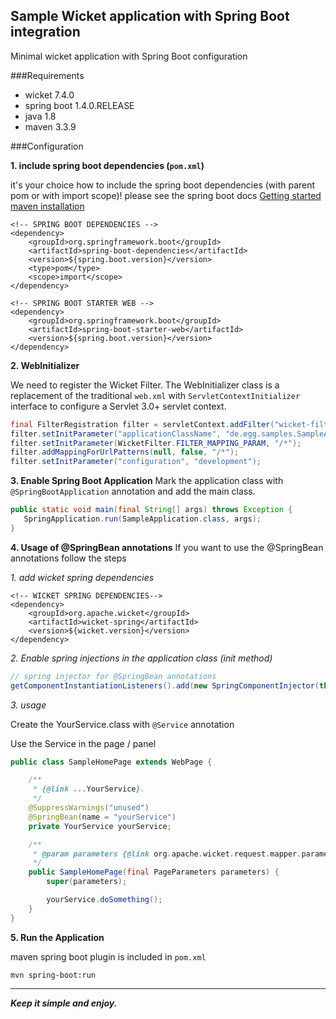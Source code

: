 ## Sample Wicket application with Spring Boot integration

Minimal wicket application with Spring Boot configuration 

###Requirements

* wicket 7.4.0
* spring boot 1.4.0.RELEASE
* java 1.8
* maven 3.3.9

###Configuration

**1. include spring boot dependencies (`pom.xml`)**

it's your choice how to include the spring boot dependencies (with parent pom or with import scope)!
please see the spring boot docs [Getting started maven installation](http://docs.spring.io/spring-boot/docs/current-SNAPSHOT/reference/htmlsingle/#getting-started-maven-installation)

```
<!-- SPRING BOOT DEPENDENCIES -->
<dependency>
    <groupId>org.springframework.boot</groupId>
    <artifactId>spring-boot-dependencies</artifactId>
    <version>${spring.boot.version}</version>
    <type>pom</type>
    <scope>import</scope>
</dependency>

<!-- SPRING BOOT STARTER WEB -->
<dependency>
    <groupId>org.springframework.boot</groupId>
    <artifactId>spring-boot-starter-web</artifactId>
    <version>${spring.boot.version}</version>
</dependency>
```

**2. WebInitializer**

We need to register the Wicket Filter.
The WebInitializer class is a replacement of the traditional `web.xml` with `ServletContextInitializer` interface to configure a Servlet 3.0+ servlet context.

```java
final FilterRegistration filter = servletContext.addFilter("wicket-filter", WicketFilter.class);
filter.setInitParameter("applicationClassName", "de.egg.samples.SampleApplication");
filter.setInitParameter(WicketFilter.FILTER_MAPPING_PARAM, "/*");
filter.addMappingForUrlPatterns(null, false, "/*");
filter.setInitParameter("configuration", "development");
```

**3. Enable Spring Boot Application**
Mark the application class with `@SpringBootApplication` annotation and add the main class.

```java
public static void main(final String[] args) throws Exception {
   SpringApplication.run(SampleApplication.class, args);
}
```    

**4. Usage of @SpringBean annotations**
If you want to use the @SpringBean annotations follow the steps

*1. add wicket spring dependencies*

```
<!-- WICKET SPRING DEPENDENCIES-->
<dependency>
    <groupId>org.apache.wicket</groupId>
    <artifactId>wicket-spring</artifactId>
    <version>${wicket.version}</version>
</dependency>
```        

*2. Enable spring injections in the application class (init method)*

```java
// spring injector for @SpringBean annotations
getComponentInstantiationListeners().add(new SpringComponentInjector(this));
```

*3. usage*

Create the YourService.class with `@Service` annotation

Use the Service in the page / panel
```java
public class SampleHomePage extends WebPage {

    /**
     * {@link ...YourService}.
     */
    @SuppressWarnings("unused")
    @SpringBean(name = "yourService")
    private YourService yourService;

    /**
     * @param parameters {@link org.apache.wicket.request.mapper.parameter.PageParameters}
     */
    public SampleHomePage(final PageParameters parameters) {
        super(parameters);

        yourService.doSomething();
    }
}
```



 
**5. Run the Application**

maven spring boot plugin is included in `pom.xml`

`mvn spring-boot:run`

---
**_Keep it simple and enjoy._**